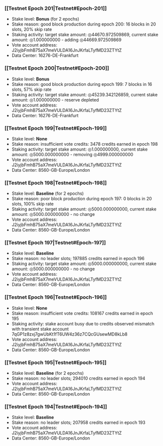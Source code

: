 ### [[Testnet Epoch 201|Testnet#Epoch-201]]
* Stake level: **Bonus** (for 2 epochs)
* Stake reason: good block production during epoch 200: 16 blocks in 20 slots, 20% skip rate
* Staking activity: target stake amount: ◎44670.972509869, current stake amount: ◎1.000000000 - adding ◎44669.972509869
* Vote account address: J2iyjbFmhB75aX7meVULDA16JnJKrfaLTyfMD23ZTYtZ
* Data Center: 16276-DE-Frankfurt
### [[Testnet Epoch 200|Testnet#Epoch-200]]
* Stake level: **Bonus**
* Stake reason: good block production during epoch 199: 7 blocks in 16 slots, 57% skip rate
* Staking activity: target stake amount: ◎45239.342126859, current stake amount: ◎1.000000000 - reserve depleted
* Vote account address: J2iyjbFmhB75aX7meVULDA16JnJKrfaLTyfMD23ZTYtZ
* Data Center: 16276-DE-Frankfurt
### [[Testnet Epoch 199|Testnet#Epoch-199]]
* Stake level: **None**
* Stake reason: insufficient vote credits: 3478 credits earned in epoch 198
* Staking activity: target stake amount: ◎1.000000000, current stake amount: ◎5000.000000000 - removing ◎4999.000000000
* Vote account address: J2iyjbFmhB75aX7meVULDA16JnJKrfaLTyfMD23ZTYtZ
* Data Center: 8560-GB-Europe/London
### [[Testnet Epoch 198|Testnet#Epoch-198]]
* Stake level: **Baseline** (for 2 epochs)
* Stake reason: poor block production during epoch 197: 0 blocks in 20 slots, 100% skip rate
* Staking activity: target stake amount: ◎5000.000000000, current stake amount: ◎5000.000000000 - no change
* Vote account address: J2iyjbFmhB75aX7meVULDA16JnJKrfaLTyfMD23ZTYtZ
* Data Center: 8560-GB-Europe/London
### [[Testnet Epoch 197|Testnet#Epoch-197]]
* Stake level: **Baseline**
* Stake reason: no leader slots; 197885 credits earned in epoch 196
* Staking activity: target stake amount: ◎5000.000000000, current stake amount: ◎5000.000000000 - no change
* Vote account address: J2iyjbFmhB75aX7meVULDA16JnJKrfaLTyfMD23ZTYtZ
* Data Center: 8560-GB-Europe/London
### [[Testnet Epoch 196|Testnet#Epoch-196]]
* Stake level: **None**
* Stake reason: insufficient vote credits: 108167 credits earned in epoch 195
* Staking activity: stake account busy due to credits observed mismatch with transient stake account 7qGP1z8zxj7gwUbKt1fT6UW4z36z7CQcGUsewMD8kLb8
* Vote account address: J2iyjbFmhB75aX7meVULDA16JnJKrfaLTyfMD23ZTYtZ
* Data Center: 8560-GB-Europe/London
### [[Testnet Epoch 195|Testnet#Epoch-195]]
* Stake level: **Baseline** (for 2 epochs)
* Stake reason: no leader slots; 294010 credits earned in epoch 194
* Vote account address: J2iyjbFmhB75aX7meVULDA16JnJKrfaLTyfMD23ZTYtZ
* Data Center: 8560-GB-Europe/London
### [[Testnet Epoch 194|Testnet#Epoch-194]]
* Stake level: **Baseline**
* Stake reason: no leader slots; 207958 credits earned in epoch 193
* Vote account address: J2iyjbFmhB75aX7meVULDA16JnJKrfaLTyfMD23ZTYtZ
* Data Center: 8560-GB-Europe/London